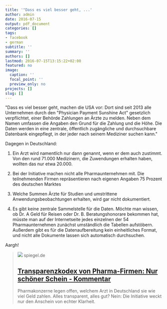 ```yaml
---
title: '"Dass es viel besser geht, ...'
author: admin
date: 2016-07-15
output: pdf_document
categories: []
tags:
- facebook
- german
subtitle: ''
summary: ''
authors: []
lastmod: 2016-07-15T13:15:22+02:00
featured: no
image:
  caption: ''
  focal_point: ''
  preview_only: no
projects: []
slug: []
---
```

"Dass es viel besser geht, machen die USA vor: Dort sind seit 2013 alle Unternehmen durch den "Physician Payment Sunshine Act" gesetzlich verpflichtet, einer Behörde Zahlungen an Ärzte zu melden. Neben dem Namen umfassen die Angaben den Grund für die Zahlung und die Höhe. Die Daten werden in eine zentrale, öffentlich zugängliche und durchsuchbare Datenbank eingepflegt, in der jeder nach seinem Mediziner suchen kann."

Dagegen in Deutschland:

1. Ein Arzt wird namentlich nur dann genannt, wenn er dem auch zustimmt. Von den rund 71.000 Medizinern, die Zuwendungen erhalten haben, wollten das nur etwa 20.000. 

2. Bei der Initiative machen nicht alle Pharmaunternehmen mit. Die teilnehmenden Firmen repräsentieren nach eigenen Angaben 75 Prozent des deutschen Marktes 

3. Welche Summen Ärzte für Studien und umstrittene Anwendungsbeobachtungen erhalten, wird gar nicht dokumentiert.

4. Es gibt keine zentrale Sammelstelle für die Daten. Möchte man wissen, ob Dr. A Geld für Reisen oder Dr. B. Beratungshonorare bekommen hat, müsste man auf der Internetseite jedes einzelnen der 54 Pharmaunternehmen zunächst umständlich die Tabellen aufstöbern. Außerdem gibt es für die Datenaufbereitung kein einheitliches Format, und nicht alle Dokumente lassen sich automatisch durchsuchen.

Aargh!
> [![](https://cdn.prod.www.spiegel.de/images/98ce16ec-0001-0004-0000-000001022931_w1280_r1.77_fpx49.99_fpy54.98.jpg)](http://www.spiegel.de/gesundheit/diagnose/transparenzkodex-von-pharma-firmen-nur-schoener-schein-kommentar-a-1102848.html)
> spiegel.de
> ## [Transparenzkodex von Pharma-Firmen: Nur schöner Schein - Kommentar](http://www.spiegel.de/gesundheit/diagnose/transparenzkodex-von-pharma-firmen-nur-schoener-schein-kommentar-a-1102848.html)
>
>Pharmakonzerne legen offen, welchem Arzt in Deutschland sie wie viel Geld zahlen. Alles transparent, alles gut? Nein: Die Initiative weckt nur den Anschein von echter Klarheit.

